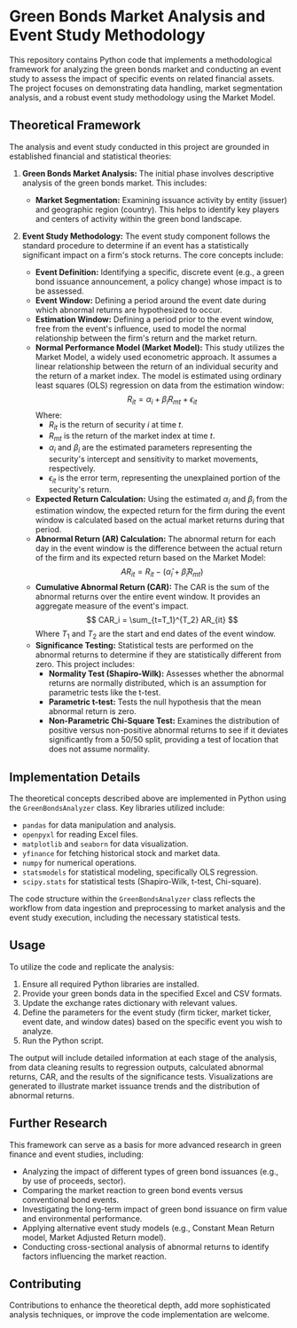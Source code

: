 #  Green Bonds Market Analysis and Event Study Methodology

This repository contains Python code that implements a methodological framework for analyzing the green bonds market and conducting an event study to assess the impact of specific events on related financial assets. The project focuses on demonstrating data handling, market segmentation analysis, and a robust event study methodology using the Market Model.

## Theoretical Framework

The analysis and event study conducted in this project are grounded in established financial and statistical theories:

1.  **Green Bonds Market Analysis:** The initial phase involves descriptive analysis of the green bonds market. This includes:
    *   **Market Segmentation:** Examining issuance activity by entity (issuer) and geographic region (country). This helps to identify key players and centers of activity within the green bond landscape.

2.  **Event Study Methodology:** The event study component follows the standard procedure to determine if an event has a statistically significant impact on a firm's stock returns. The core concepts include:
    *   **Event Definition:** Identifying a specific, discrete event (e.g., a green bond issuance announcement, a policy change) whose impact is to be assessed.
    *   **Event Window:** Defining a period around the event date during which abnormal returns are hypothesized to occur.
    *   **Estimation Window:** Defining a period prior to the event window, free from the event's influence, used to model the normal relationship between the firm's return and the market return.
    *   **Normal Performance Model (Market Model):** This study utilizes the Market Model, a widely used econometric approach. It assumes a linear relationship between the return of an individual security and the return of a market index. The model is estimated using ordinary least squares (OLS) regression on data from the estimation window:
        $$ R_{it} = \alpha_i + \beta_i R_{mt} + \epsilon_{it} $$
        Where:
        *   $R_{it}$ is the return of security *i* at time *t*.
        *   $R_{mt}$ is the return of the market index at time *t*.
        *   $\alpha_i$ and $\beta_i$ are the estimated parameters representing the security's intercept and sensitivity to market movements, respectively.
        *   $\epsilon_{it}$ is the error term, representing the unexplained portion of the security's return.
    *   **Expected Return Calculation:** Using the estimated $\alpha_i$ and $\beta_i$ from the estimation window, the expected return for the firm during the event window is calculated based on the actual market returns during that period.
    *   **Abnormal Return (AR) Calculation:** The abnormal return for each day in the event window is the difference between the actual return of the firm and its expected return based on the Market Model:
        $$ AR_{it} = R_{it} - (\hat{\alpha}_i + \hat{\beta}_i R_{mt}) $$
    *   **Cumulative Abnormal Return (CAR):** The CAR is the sum of the abnormal returns over the entire event window. It provides an aggregate measure of the event's impact.
        $$ CAR_i = \sum_{t=T_1}^{T_2} AR_{it} $$
        Where $T_1$ and $T_2$ are the start and end dates of the event window.
    *   **Significance Testing:** Statistical tests are performed on the abnormal returns to determine if they are statistically different from zero. This project includes:
        *   **Normality Test (Shapiro-Wilk):** Assesses whether the abnormal returns are normally distributed, which is an assumption for parametric tests like the t-test.
        *   **Parametric t-test:** Tests the null hypothesis that the mean abnormal return is zero.
        *   **Non-Parametric Chi-Square Test:** Examines the distribution of positive versus non-positive abnormal returns to see if it deviates significantly from a 50/50 split, providing a test of location that does not assume normality.

## Implementation Details

The theoretical concepts described above are implemented in Python using the `GreenBondsAnalyzer` class. Key libraries utilized include:

-   `pandas` for data manipulation and analysis.
-   `openpyxl` for reading Excel files.
-   `matplotlib` and `seaborn` for data visualization.
-   `yfinance` for fetching historical stock and market data.
-   `numpy` for numerical operations.
-   `statsmodels` for statistical modeling, specifically OLS regression.
-   `scipy.stats` for statistical tests (Shapiro-Wilk, t-test, Chi-square).

The code structure within the `GreenBondsAnalyzer` class reflects the workflow from data ingestion and preprocessing to market analysis and the event study execution, including the necessary statistical tests.

## Usage

To utilize the code and replicate the analysis:

1.  Ensure all required Python libraries are installed.
2.  Provide your green bonds data in the specified Excel and CSV formats.
3.  Update the exchange rates dictionary with relevant values.
4.  Define the parameters for the event study (firm ticker, market ticker, event date, and window dates) based on the specific event you wish to analyze.
5.  Run the Python script.

The output will include detailed information at each stage of the analysis, from data cleaning results to regression outputs, calculated abnormal returns, CAR, and the results of the significance tests. Visualizations are generated to illustrate market issuance trends and the distribution of abnormal returns.

## Further Research

This framework can serve as a basis for more advanced research in green finance and event studies, including:

-   Analyzing the impact of different types of green bond issuances (e.g., by use of proceeds, sector).
-   Comparing the market reaction to green bond events versus conventional bond events.
-   Investigating the long-term impact of green bond issuance on firm value and environmental performance.
-   Applying alternative event study models (e.g., Constant Mean Return model, Market Adjusted Return model).
-   Conducting cross-sectional analysis of abnormal returns to identify factors influencing the market reaction.

## Contributing

Contributions to enhance the theoretical depth, add more sophisticated analysis techniques, or improve the code implementation are welcome.
